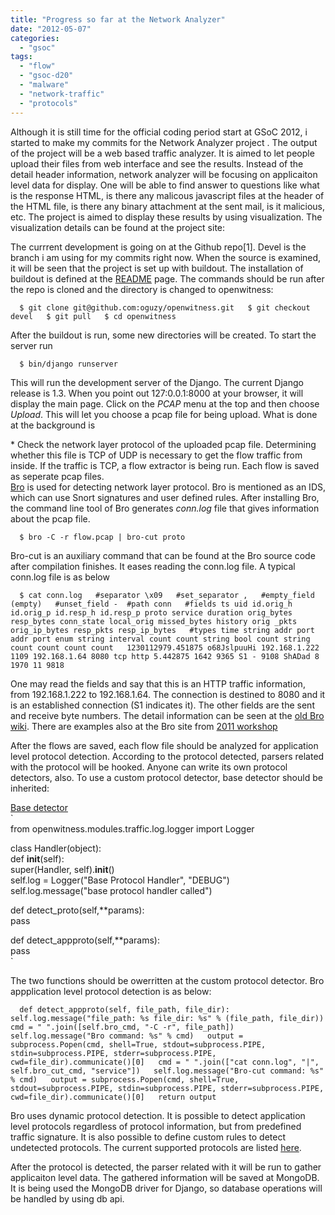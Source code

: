```yaml
---
title: "Progress so far at the Network Analyzer"
date: "2012-05-07"
categories: 
  - "gsoc"
tags: 
  - "flow"
  - "gsoc-d20"
  - "malware"
  - "network-traffic"
  - "protocols"
---
```


Although it is still time for the official coding period start at GSoC 2012, i started to make my commits for the Network Analyzer project . The output of the project will be a web based traffic analyzer. It is aimed to let people upload their files from web interface and see the results. Instead of the detail header information, network analyzer will be focusing on applicaiton level data for display. One will be able to find answer to questions like what is the response HTML, is there any malicous javascript files at the header of the HTML file, is there any binary attachment at the sent mail, is it malicious, etc. The project is aimed to display these results by using visualization. The visualization details can be found at the project site:  
  
The currrent development is going on at the Github repo\[1\]. Devel is the branch i am using for my commits right now. When the source is examined, it will be seen that the project is set up with buildout. The installation of buildout is defined at the [README](https://github.com/oguzy/openwitness/blob/devel/README) page. The commands should be run after the repo is cloned and the directory is changed to openwitness:  
  
`  
$ git clone git@github.com:oguzy/openwitness.git  
$ git checkout devel  
$ git pull  
$ cd openwitness  
`  
  
After the buildout is run, some new directories will be created. To start the server run  
  
`  
$ bin/django runserver  
`  
  
This will run the development server of the Django. The current Django release is 1.3. When you point out 127:0.0.1:8000 at your browser, it will display the main page. Click on the _PCAP_ menu at the top and then choose _Upload_. This will let you choose a pcap file for being upload. What is done at the background is  
  
\* Check the network layer protocol of the uploaded pcap file. Determining whether this file is TCP of UDP is necessary to get the flow traffic from inside. If the traffic is TCP, a flow extractor is being run. Each flow is saved as seperate pcap files.  
[Bro](http://bro-ids.org/) is used for detecting network layer protocol. Bro is mentioned as an IDS, which can use Snort signatures and user defined rules. After installing Bro, the command line tool of Bro generates _conn.log_ file that gives information about the pcap file.  
  
`  
$ bro -C -r flow.pcap | bro-cut proto  
`  
  
Bro-cut is an auxiliary command that can be found at the Bro source code after compilation finishes. It eases reading the conn.log file. A typical conn.log file is as below  
  
`  
$ cat conn.log  
#separator \x09  
#set_separator ,  
#empty_field (empty)  
#unset_field - 
#path conn  
#fields ts uid id.orig_h id.orig_p id.resp_h id.resp_p proto service duration orig_bytes resp_bytes conn_state local_orig missed_bytes history orig _pkts orig_ip_bytes resp_pkts resp_ip_bytes  
#types time string addr port addr port enum string interval count count string bool count string count count count count  
1230112979.451875 o68JslpuuHi 192.168.1.222 1109 192.168.1.64 8080 tcp http 5.442875 1642 9365 S1 - 9108 ShADad 8 1970 11 9818  
`  
  
One may read the fields and say that this is an HTTP traffic information, from 192.168.1.222 to 192.168.1.64. The connection is destined to 8080 and it is an established connection (S1 indicates it). The other fields are the sent and receive byte numbers. The detail information can be seen at the [old Bro wiki](http://www-old.bro-ids.org/wiki/index.php/Reference_Manual:_Analyzers_and_Events#Connection_summaries). There are examples also at the Bro site from [2011 workshop](http://bro-ids.org/bro-workshop-2011/solutions/logs/index.html)  
  
After the flows are saved, each flow file should be analyzed for application level protocol detection. According to the protocol detected, parsers related with the protocol will be hooked. Anyone can write its own protocol detectors, also. To use a custom protocol detector, base detector should be inherited:  
  
[Base detector](https://github.com/oguzy/openwitness/blob/devel/openwitness/modules/traffic/detector/base/handler.py)  
`  
from openwitness.modules.traffic.log.logger import Logger  
  
  
class Handler(object):  
def __init__(self):  
super(Handler, self).__init__()  
self.log = Logger("Base Protocol Handler", "DEBUG")  
self.log.message("base protocol handler called")  
  
def detect_proto(self,**params):  
pass  
  
def detect_appproto(self,**params):  
pass  
`  
  
The two functions should be owerritten at the custom protocol detector. Bro appplication level protocol detection is as below:  
  
`  
def detect_appproto(self, file_path, file_dir):  
self.log.message("file_path: %s file_dir: %s" % (file_path, file_dir))  
cmd = " ".join([self.bro_cmd, "-C -r", file_path])  
self.log.message("Bro command: %s" % cmd)  
output = subprocess.Popen(cmd, shell=True, stdout=subprocess.PIPE, stdin=subprocess.PIPE, stderr=subprocess.PIPE, cwd=file_dir).communicate()[0]  
cmd = " ".join(["cat conn.log", "|", self.bro_cut_cmd, "service"])  
self.log.message("Bro-cut command: %s" % cmd)  
output = subprocess.Popen(cmd, shell=True, stdout=subprocess.PIPE, stdin=subprocess.PIPE, stderr=subprocess.PIPE, cwd=file_dir).communicate()[0]  
return output  
`  
  
Bro uses dynamic protocol detection. It is possible to detect application level protocols regardless of protocol information, but from predefined traffic signature. It is also possible to define custom rules to detect undetected protocols. The current supported protocols are listed [here](http://www-old.bro-ids.org/wiki/index.php/DynamicProtocolDetection#Implementation_Status).  
  
After the protocol is detected, the parser related with it will be run to gather applicaiton level data. The gathered information will be saved at MongoDB. It is being used the MongoDB driver for Django, so database operations will be handled by using db api.
